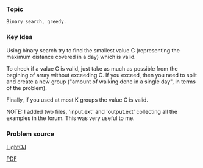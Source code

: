 
### Topic

    Binary search, greedy.


### Key Idea

Using binary search try to find the smallest value C (representing the maximum distance covered in a day) which is valid.

To check if a value C is valid, just take as much as possible from the begining of array without exceeding C.
If you exceed, then you need to split and create a new group ("amount of walking done in a single day", in terms of the problem).

Finally, if you used at most K groups the value C is valid.

NOTE: I added two files, 'input.ext' and 'output.ext' collecting all the examples in the forum. This was very useful to me.

### Problem source

[LightOJ](http://www.lightoj.com/volume_showproblem.php?problem=1048)

[PDF](http://www.lightoj.com/volume_showproblem.php?problem=1048&language=english&type=pdf)




